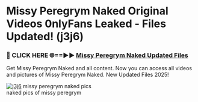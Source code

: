 # Missy Peregrym Naked Original Videos 0nlyFans Leaked - Files Updated! (j3j6)

<h3>🔴 CLICK HERE 🌐==►► <a href="https://tinyurl.com/up5wt9bj" rel="nofollow">Missy Peregrym Naked Updated Files</a></h3>

Get Missy Peregrym Naked and all content. Now you can access all videos and pictures of Missy Peregrym Naked. New Updated Files 2025!

[![j3j6](https://i.imgur.com/ABiUzMV.gif)](https://tinyurl.com/up5wt9bj)
missy peregrym naked pics<br>
naked pics of missy peregrym